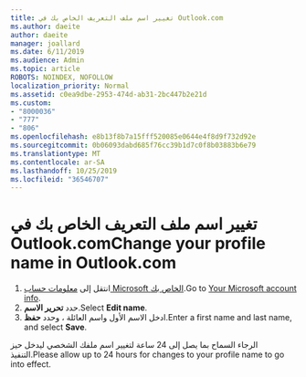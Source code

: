 ```yaml
---
title: تغيير اسم ملف التعريف الخاص بك في Outlook.com
ms.author: daeite
author: daeite
manager: joallard
ms.date: 6/11/2019
ms.audience: Admin
ms.topic: article
ROBOTS: NOINDEX, NOFOLLOW
localization_priority: Normal
ms.assetid: c0ea9dbe-2953-474d-ab31-2bc447b2e21d
ms.custom:
- "8000036"
- "777"
- "806"
ms.openlocfilehash: e8b13f8b7a15fff520085e0644e4f8d9f732d92e
ms.sourcegitcommit: 0b06093dabd685f76cc39b1d7c0f8b03883b6e79
ms.translationtype: MT
ms.contentlocale: ar-SA
ms.lasthandoff: 10/25/2019
ms.locfileid: "36546707"
---
```

# <a name="change-your-profile-name-in-outlookcom"></a><span data-ttu-id="f12a7-102">تغيير اسم ملف التعريف الخاص بك في Outlook.com</span><span class="sxs-lookup"><span data-stu-id="f12a7-102">Change your profile name in Outlook.com</span></span>

1. <span data-ttu-id="f12a7-103">انتقل إلى [معلومات حساب Microsoft الخاص بك](https://go.microsoft.com/fwlink/p/?linkid=860841).</span><span class="sxs-lookup"><span data-stu-id="f12a7-103">Go to [Your Microsoft account info](https://go.microsoft.com/fwlink/p/?linkid=860841).</span></span>
2. <span data-ttu-id="f12a7-104">حدد **تحرير الاسم**.</span><span class="sxs-lookup"><span data-stu-id="f12a7-104">Select **Edit name**.</span></span>
3. <span data-ttu-id="f12a7-105">ادخل الاسم الأول واسم العائلة ، وحدد **حفظ**.</span><span class="sxs-lookup"><span data-stu-id="f12a7-105">Enter a first name and last name, and select **Save**.</span></span>

<span data-ttu-id="f12a7-106">الرجاء السماح بما يصل إلى 24 ساعة لتغيير اسم ملفك الشخصي ليدخل حيز التنفيذ.</span><span class="sxs-lookup"><span data-stu-id="f12a7-106">Please allow up to 24 hours for changes to your profile name to go into effect.</span></span>